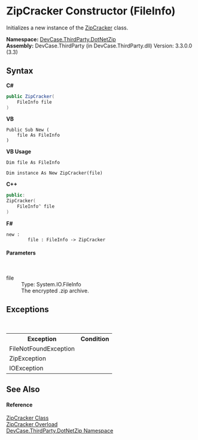 # ZipCracker Constructor (FileInfo)
 

Initializes a new instance of the <a href="T_DevCase_ThirdParty_DotNetZip_ZipCracker">ZipCracker</a> class.

**Namespace:**&nbsp;<a href="N_DevCase_ThirdParty_DotNetZip">DevCase.ThirdParty.DotNetZip</a><br />**Assembly:**&nbsp;DevCase.ThirdParty (in DevCase.ThirdParty.dll) Version: 3.3.0.0 (3.3)

## Syntax

**C#**<br />
``` C#
public ZipCracker(
	FileInfo file
)
```

**VB**<br />
``` VB
Public Sub New ( 
	file As FileInfo
)
```

**VB Usage**<br />
``` VB Usage
Dim file As FileInfo

Dim instance As New ZipCracker(file)
```

**C++**<br />
``` C++
public:
ZipCracker(
	FileInfo^ file
)
```

**F#**<br />
``` F#
new : 
        file : FileInfo -> ZipCracker
```


#### Parameters
&nbsp;<dl><dt>file</dt><dd>Type: System.IO.FileInfo<br />The encrypted .zip archive.</dd></dl>

## Exceptions
&nbsp;<table><tr><th>Exception</th><th>Condition</th></tr><tr><td>FileNotFoundException</td><td /></tr><tr><td>ZipException</td><td /></tr><tr><td>IOException</td><td /></tr></table>

## See Also


#### Reference
<a href="T_DevCase_ThirdParty_DotNetZip_ZipCracker">ZipCracker Class</a><br /><a href="Overload_DevCase_ThirdParty_DotNetZip_ZipCracker__ctor">ZipCracker Overload</a><br /><a href="N_DevCase_ThirdParty_DotNetZip">DevCase.ThirdParty.DotNetZip Namespace</a><br />